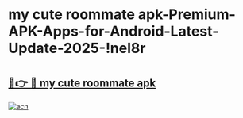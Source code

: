 # my cute roommate apk-Premium-APK-Apps-for-Android-Latest-Update-2025-!nel8r

# <h2><a href="https://googleone.com">🔗👉 🔴 my cute roommate apk</a></h2>

[![acn](https://github.com/user-attachments/assets/0f9c940e-d8b0-45ae-aac7-cd30a18b3e1c)](https://googleone.com)

